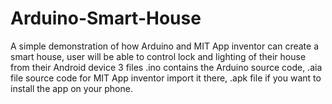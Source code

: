# Arduino-Smart-House
A simple demonstration of how Arduino and MIT App inventor can create a smart house, user will be able to control lock and lighting of their house from their Android device
3 files .ino contains the Arduino source code, .aia file source code for MIT App inventor import it there, .apk file if you want to install the app on your phone.
